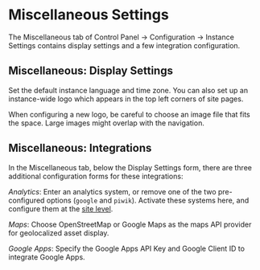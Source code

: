 # Miscellaneous Settings [](id=miscellaneous-settings)

The Miscellaneous tab of Control Panel &rarr; Configuration &rarr; Instance
Settings contains display settings and a few integration configuration.

## Miscellaneous: Display Settings [](id=miscellaneous-display-settings)

Set the default instance language and time zone. You can also set up an
instance-wide logo which appears in the top left corners of site pages. 

When configuring a new logo, be careful to choose an image file that fits the
space. Large images might overlap with the navigation. 

<!-- Should we provide a range of recommended parameters for custom logos?  -->

## Miscellaneous: Integrations [](id=miscellaneous-integrations)

In the Miscellaneous tab, below the Display Settings form, there are
three additional configuration forms for these integrations:

*Analytics*: Enter an analytics system, or remove one of the two pre-configured
options (`google` and `piwik`). Activate these systems here, and configure them
at the 
[site level](/discover/portal/-/knowledge_base/7-1/advanced-site-settings#analytics).

*Maps*: Choose OpenStreetMap or Google Maps as the maps API provider for
geolocalized asset display.

*Google Apps*: Specify the Google Apps API Key and Google Client ID to integrate
Google Apps. <!-- Is this now GSuite?-->

